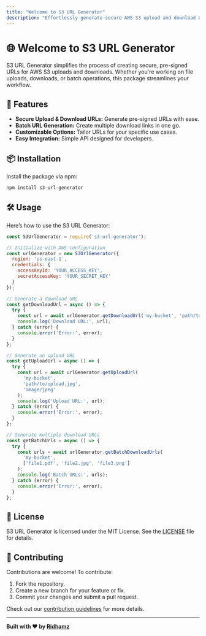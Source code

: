 ```yaml
---
title: "Welcome to S3 URL Generator"
description: "Effortlessly generate secure AWS S3 upload and download URLs with this powerful Node.js package."
---
```


# 🌐 Welcome to **S3 URL Generator**

S3 URL Generator simplifies the process of creating secure, pre-signed URLs for AWS S3 uploads and downloads. Whether you're working on file uploads, downloads, or batch operations, this package streamlines your workflow.

## 🌟 Features

- **Secure Upload & Download URLs:** Generate pre-signed URLs with ease.
- **Batch URL Generation:** Create multiple download links in one go.
- **Customizable Options:** Tailor URLs for your specific use cases.
- **Easy Integration:** Simple API designed for developers.

## 📦 Installation

Install the package via npm:

```bash
npm install s3-url-generator
```

## 🛠 Usage

Here’s how to use the S3 URL Generator:

```javascript
const S3UrlGenerator = require('s3-url-generator');

// Initialize with AWS configuration
const urlGenerator = new S3UrlGenerator({
  region: 'us-east-1',
  credentials: {
    accessKeyId: 'YOUR_ACCESS_KEY',
    secretAccessKey: 'YOUR_SECRET_KEY'
  }
});

// Generate a download URL
const getDownloadUrl = async () => {
  try {
    const url = await urlGenerator.getDownloadUrl('my-bucket', 'path/to/file.pdf');
    console.log('Download URL:', url);
  } catch (error) {
    console.error('Error:', error);
  }
};

// Generate an upload URL
const getUploadUrl = async () => {
  try {
    const url = await urlGenerator.getUploadUrl(
      'my-bucket',
      'path/to/upload.jpg',
      'image/jpeg'
    );
    console.log('Upload URL:', url);
  } catch (error) {
    console.error('Error:', error);
  }
};

// Generate multiple download URLs
const getBatchUrls = async () => {
  try {
    const urls = await urlGenerator.getBatchDownloadUrls(
      'my-bucket',
      ['file1.pdf', 'file2.jpg', 'file3.png']
    );
    console.log('Batch URLs:', urls);
  } catch (error) {
    console.error('Error:', error);
  }
};
```

## 📜 License

S3 URL Generator is licensed under the MIT License. See the [LICENSE](https://github.com/ridhamz/s3-url-generator/blob/main/LICENSE) file for details.

## 🧩 Contributing

Contributions are welcome! To contribute:

1. Fork the repository.
2. Create a new branch for your feature or fix.
3. Commit your changes and submit a pull request.

Check out our [contribution guidelines](https://github.com/ridhamz/s3-url-generator/blob/main/CONTRIBUTING.md) for more details.

---

**Built with ❤️ by [Ridhamz](https://github.com/ridhamz)**
